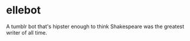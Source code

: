 # ellebot
A tumblr bot that's hipster enough to think Shakespeare was the greatest writer of all time.
